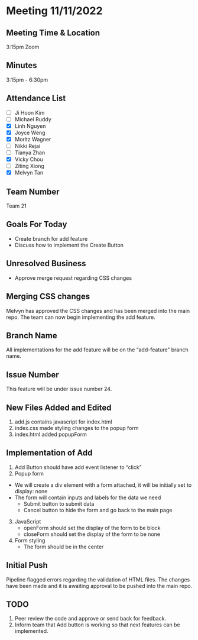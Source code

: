 # Meeting 11/11/2022

## Meeting Time & Location
3:15pm Zoom

## Minutes
3:15pm - 6:30pm

## Attendance List
- [ ] Ji Hoon Kim
- [ ] Michael Ruddy
- [x] Linh Nguyen
- [x] Joyce Weng
- [x] Moritz Wagner
- [ ] Nikki Rejai
- [ ] Tianya Zhan
- [x] Vicky Chou
- [ ]  Ziting Xiong 
- [x]  Melvyn Tan

## Team Number
Team 21

## Goals For Today
- Create branch for add feature
- Discuss how to implement the Create Button

## Unresolved Business
- Approve merge request regarding CSS changes

## Merging CSS changes
Melvyn has approved the CSS changes and has been merged into the main repo. The team can now begin implementing the add feature.

## Branch Name
All implementations for the add feature will be on the “add-feature” branch name.

## Issue Number
This feature will be under issue number 24.

## New Files Added and Edited
1. add.js contains javascript for index.html
2. index.css made styling changes to the popup form
3. index.html added popupForm

## Implementation of Add
1. Add Button should have add event listener to “click”
2. Popup form
- We will create a div element with a form attached, it will be initially set to display: none
- The form will contain inputs and labels for the data we need
	- Submit button to submit data
	- Cancel button to hide the form and go back to the main page
3. JavaScript
	- openForm should set the display of the form to be block
	- closeForm should set the display of the form to be none
4. Form styling
	- The form should be in the center

## Initial Push
Pipeline flagged errors regarding the validation of HTML files. The changes have been made and it is awaiting approval to be pushed into the main repo.

## TODO
1. Peer review the code and approve or send back for feedback.
2. Inform team that Add button is working so that next features can be implemented.
